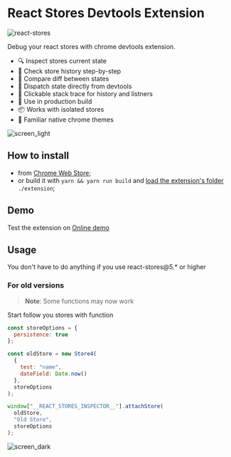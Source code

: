 # React Stores Devtools Extension

![react-stores](https://ibitcy.github.io/react-stores/react-stores.svg)

Debug your react stores with chrome devtools extension.

- 🔍 Inspect stores current state
- 📜 Check store history step-by-step
- 🔬 Compare diff between states
- 📨 Dispatch state directly from devtools
- 🍔 Clickable stack trace for history and listners
- 🚀 Use in production build
- 📦 Works with isolated stores
- 🎨 Familiar native chrome themes

![screen_light](https://ibitcy.github.io/react-stores-devtools-extension/example/screen_light.png)

## How to install

- from [Chrome Web Store](https://chrome.google.com/webstore/detail/redux-devtools/lmhkpmbekcpmknklioeibfkpmmfibljd);
- or build it with `yarn && yarn run build` and [load the extension's folder](https://developer.chrome.com/extensions/getstarted#unpacked) `./extension`;

## Demo

Test the extension on [Online demo](https://ibitcy.github.io/react-stores/)

## Usage

You don't have to do anything if you use react-stores@5.\* or higher

### For old versions

> **Note**: Some functions may now work

Start follow you stores with function

```js
const storeOptions = {
  persistence: true
};

const oldStore = new Store4(
  {
    test: "name",
    dateField: Date.now()
  },
  storeOptions
);

window["__REACT_STORES_INSPECTOR__"].attachStore(
  oldStore,
  "Old Store",
  storeOptions
);
```

![screen_dark](https://ibitcy.github.io/react-stores-devtools-extension/example/screen_dark.png)
